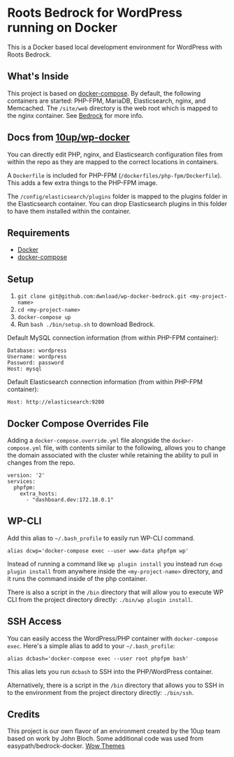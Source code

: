 # Roots Bedrock for WordPress running on Docker

This is a Docker based local development environment for WordPress with Roots Bedrock.

## What's Inside

This project is based on [docker-compose](https://docs.docker.com/compose/). By default, the following containers are
started: PHP-FPM, MariaDB, Elasticsearch, nginx, and Memcached. The `/site/web` directory is the web root which is
mapped to the nginx container. See [Bedrock](https://github.com/roots/bedrock) for more info.


## Docs from [10up/wp-docker](https://github.com/10up/wp-docker)
You can directly edit PHP, nginx, and Elasticsearch configuration files from within the repo as they are mapped to
the correct locations in containers.

A `Dockerfile` is included for PHP-FPM (`/dockerfiles/php-fpm/Dockerfile`). This adds a few extra things to the
PHP-FPM image.

The `/config/elasticsearch/plugins` folder is mapped to the plugins folder in the Elasticsearch container. You can
drop Elasticsearch plugins in this folder to have them installed within the container.

## Requirements

* [Docker](https://www.docker.com/)
* [docker-compose](https://docs.docker.com/compose/)

## Setup

1. `git clone git@github.com:dwnload/wp-docker-bedrock.git <my-project-name>`
1. `cd <my-project-name>`
1. `docker-compose up`
1. Run `bash ./bin/setup.sh` to download Bedrock.

Default MySQL connection information (from within PHP-FPM container):

```
Database: wordpress
Username: wordpress
Password: password
Host: mysql
```

Default Elasticsearch connection information (from within PHP-FPM container):

```Host: http://elasticsearch:9200```

## Docker Compose Overrides File

Adding a `docker-compose.override.yml` file alongside the `docker-compose.yml` file, with contents similar to
the following, allows you to change the domain associated with the cluster while retaining the ability to pull in changes from the repo.

```
version: '2'
services:
  phpfpm:
    extra_hosts:
      - "dashboard.dev:172.18.0.1"
```

## WP-CLI

Add this alias to `~/.bash_profile` to easily run WP-CLI command.

```
alias dcwp='docker-compose exec --user www-data phpfpm wp'
```

Instead of running a command like `wp plugin install` you instead run `dcwp plugin install` from anywhere inside the
`<my-project-name>` directory, and it runs the command inside of the php container.

There is also a script in the `/bin` directory that will allow you to execute WP CLI from the project directory directly: `./bin/wp plugin install`.

## SSH Access

You can easily access the WordPress/PHP container with `docker-compose exec`. Here's a simple alias to add to your `~/.bash_profile`:

```
alias dcbash='docker-compose exec --user root phpfpm bash'
```

This alias lets you run `dcbash` to SSH into the PHP/WordPress container.

Alternatively, there is a script in the `/bin` directory that allows you to SSH in to the environment from the project directory directly: `./bin/ssh`.

## Credits

This project is our own flavor of an environment created by the 10up team based on work by John Bloch. Some additional
code was used from easypath/bedrock-docker. [Wow Themes](https://www.wow-themes.com)
